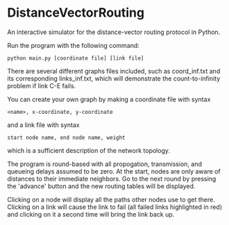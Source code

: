 # DistanceVectorRouting
An interactive simulator for the distance-vector routing protocol in Python.

Run the program with the following command:
```
python main.py [coordinate file] [link file]
```

There are several different graphs files included, such as coord_inf.txt and 
its corresponding links_inf.txt, which will demonstrate the count-to-infinity
problem if link C-E fails.

You can create your own graph by making a coordinate file with syntax 
```
<name>, x-coordinate, y-coordinate
```
and a link file with syntax
```
start node name, end node name, weight
```
which is a sufficient description of the network topology.

The program is round-based with all propogation, transmission, and queueing 
delays assumed to be zero. At the start, nodes are only aware of distances to 
their immediate neighbors. Go to the next round by pressing the 'advance' button 
and the new routing tables will be displayed. 

Clicking on a node will display all the paths other nodes use to get there.
Clicking on a link will cause the link to fail (all failed links highlighted in
red) and clicking on it a second time will bring the link back up.

